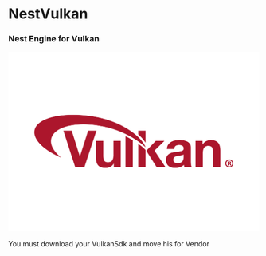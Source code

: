 # NestVulkan

### Nest Engine for Vulkan

![Alt text](Vulkan.png "Logo")

You must download your VulkanSdk and move his for Vendor 